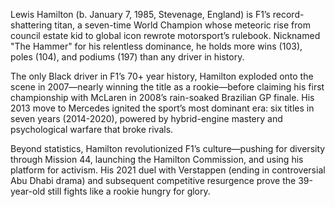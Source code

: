 Lewis Hamilton (b. January 7, 1985, Stevenage, England) is F1’s record-shattering titan, a seven-time World Champion whose meteoric rise from council estate kid to global icon rewrote motorsport’s rulebook. Nicknamed "The Hammer" for his relentless dominance, he holds more wins (103), poles (104), and podiums (197) than any driver in history.

The only Black driver in F1’s 70+ year history, Hamilton exploded onto the scene in 2007—nearly winning the title as a rookie—before claiming his first championship with McLaren in 2008’s rain-soaked Brazilian GP finale. His 2013 move to Mercedes ignited the sport’s most dominant era: six titles in seven years (2014-2020), powered by hybrid-engine mastery and psychological warfare that broke rivals.

Beyond statistics, Hamilton revolutionized F1’s culture—pushing for diversity through Mission 44, launching the Hamilton Commission, and using his platform for activism. His 2021 duel with Verstappen (ending in controversial Abu Dhabi drama) and subsequent competitive resurgence prove the 39-year-old still fights like a rookie hungry for glory.